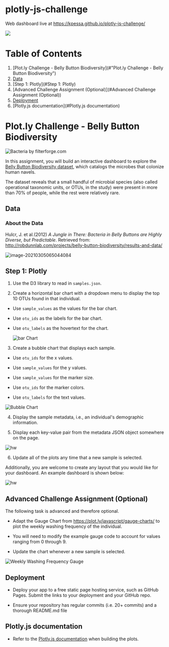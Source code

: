 # plotly-js-challenge

Web dashboard live at https://kpessa.github.io/plotly-js-challenge/

![](./screencast.gif)



# Table of Contents

1. [Plot.ly Challenge - Belly Button Biodiversity](#"Plot.ly Challenge - Belly Button Biodiversity") 
2. [Data](#Data)
3. [Step 1: Plotly](#Step 1: Plotly)
4. [Advanced Challenge Assignment (Optional)](#Advanced Challenge Assignment (Optional))
5. [Deployment](#Deployment)
6. [Plotly.js documentation](#Plotly.js documentation)



# Plot.ly Challenge - Belly Button Biodiversity

![Bacteria by filterforge.com](README.assets/bacteria.jpg)

In this assignment, you will build an interactive dashboard to explore the [Belly Button Biodiversity dataset](http://robdunnlab.com/projects/belly-button-biodiversity/), which catalogs the microbes that colonize human navels.

The dataset reveals that a small handful of microbial species (also called operational taxonomic units, or OTUs, in the study) were present in more than 70% of people, while the rest were relatively rare.

## Data

### About the Data

Hulcr, J. et al.(2012) _A Jungle in There: Bacteria in Belly Buttons are Highly Diverse, but Predictable_. Retrieved from: http://robdunnlab.com/projects/belly-button-biodiversity/results-and-data/

![image-20210305065044084](README.assets/image-20210305065044084.png)

## Step 1: Plotly

1. Use the D3 library to read in `samples.json`.

2. Create a horizontal bar chart with a dropdown menu to display the top 10 OTUs found in that individual.

* Use `sample_values` as the values for the bar chart.

* Use `otu_ids` as the labels for the bar chart.

* Use `otu_labels` as the hovertext for the chart.

  ![bar Chart](README.assets/hw01.png)

3. Create a bubble chart that displays each sample.

* Use `otu_ids` for the x values.

* Use `sample_values` for the y values.

* Use `sample_values` for the marker size.

* Use `otu_ids` for the marker colors.

* Use `otu_labels` for the text values.

![Bubble Chart](README.assets/bubble_chart.png)

4. Display the sample metadata, i.e., an individual's demographic information.

5. Display each key-value pair from the metadata JSON object somewhere on the page.

![hw](README.assets/hw03.png)

6. Update all of the plots any time that a new sample is selected.

Additionally, you are welcome to create any layout that you would like for your dashboard. An example dashboard is shown below:

![hw](README.assets/hw02.png)

## Advanced Challenge Assignment (Optional)

The following task is advanced and therefore optional.

* Adapt the Gauge Chart from <https://plot.ly/javascript/gauge-charts/> to plot the weekly washing frequency of the individual.

* You will need to modify the example gauge code to account for values ranging from 0 through 9.

* Update the chart whenever a new sample is selected.

![Weekly Washing Frequency Gauge](README.assets/gauge.png)

## Deployment

* Deploy your app to a free static page hosting service, such as GitHub Pages. Submit the links to your deployment and your GitHub repo.

* Ensure your repository has regular commits (i.e. 20+ commits) and a thorough README.md file

## Plotly.js documentation

* Refer to the [Plotly.js documentation](https://plot.ly/javascript/) when building the plots.

